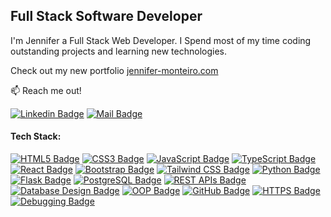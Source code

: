 ## Full Stack Software Developer 
 
I'm Jennifer a Full Stack Web Developer. I Spend most of my time coding outstanding projects and learning new technologies.

Check out my new portfolio [jennifer-monteiro.com](https://jennifer-monteiro.com)

:mailbox: Reach me out!

[![Linkedin Badge](https://img.shields.io/badge/-Linkdin-0e76a8?style=flat&labelColor=0e76a8&logo=linkedin&logoColor=white)](https://www.linkedin.com/in/jennifer-monteirocst/)  [![Mail Badge](https://img.shields.io/badge/-Email-c0392b?style=flat&labelColor=c0392b&logo=gmail&logoColor=white)](mailto:islempenywis@gmail.com)

<!-- TODO: Add last video link -->

<!-- ### What I currently Do

- change
- change
- change -->

#### Tech Stack:

<!-- TODO: Make technologies links takes you to repositories -->

[![HTML5 Badge](https://img.shields.io/badge/-HTML5-E34F26?style=for-the-badge&labelColor=black&logo=html5&logoColor=E34F26)](#)
[![CSS3 Badge](https://img.shields.io/badge/-CSS3-1572B6?style=for-the-badge&labelColor=black&logo=css3&logoColor=1572B6)](#)
[![JavaScript Badge](https://img.shields.io/badge/-JavaScript-F0DB4F?style=for-the-badge&labelColor=black&logo=javascript&logoColor=F0DB4F)](#)
[![TypeScript Badge](https://img.shields.io/badge/-TypeScript-007acc?style=for-the-badge&labelColor=black&logo=typescript&logoColor=007acc)](#)
[![React Badge](https://img.shields.io/badge/-React-61DBFB?style=for-the-badge&labelColor=black&logo=react&logoColor=61DBFB)](#)
[![Bootstrap Badge](https://img.shields.io/badge/-Bootstrap-7952B3?style=for-the-badge&labelColor=black&logo=bootstrap&logoColor=7952B3)](#)
[![Tailwind CSS Badge](https://img.shields.io/badge/-TailwindCSS-38B2AC?style=for-the-badge&labelColor=black&logo=tailwind-css&logoColor=38B2AC)](#)
[![Python Badge](https://img.shields.io/badge/-Python-3776AB?style=for-the-badge&labelColor=black&logo=python&logoColor=3776AB)](#)
[![Flask Badge](https://img.shields.io/badge/-Flask-000000?style=for-the-badge&labelColor=black&logo=flask&logoColor=FFFFFF)](#)
[![PostgreSQL Badge](https://img.shields.io/badge/-PostgreSQL-336791?style=for-the-badge&labelColor=black&logo=postgresql&logoColor=336791)](#)
[![REST APIs Badge](https://img.shields.io/badge/-REST%20APIs-FF6C37?style=for-the-badge&labelColor=black&logo=rest-api&logoColor=FF6C37)](#)
[![Database Design Badge](https://img.shields.io/badge/-Database%20Design-47A248?style=for-the-badge&labelColor=black&logo=microsoft-access&logoColor=47A248)](#)
[![OOP Badge](https://img.shields.io/badge/-OOP-306998?style=for-the-badge&labelColor=black&logo=python&logoColor=306998)](#)
[![GitHub Badge](https://img.shields.io/badge/-GitHub-181717?style=for-the-badge&labelColor=black&logo=github&logoColor=181717)](#)
[![HTTPS Badge](https://img.shields.io/badge/-HTTPS-0052CC?style=for-the-badge&labelColor=black&logo=https&logoColor=0052CC)](#)
[![Debugging Badge](https://img.shields.io/badge/-Debugging-E44D26?style=for-the-badge&labelColor=black&logo=bug&logoColor=E44D26)](#)


<br >
<!-- ### Last Projects

#### Project 1: Title
Brief description of the project. What technologies were used? What is the project about? Any special features?
- [Repository](https://github.com/yourusername/project1)
- [Live Demo](https://yourusername.github.io/project1)

#### Project 2: Title
Brief description of the project. What technologies were used? What is the project about? Any special features?
- [Repository](https://github.com/yourusername/project2)
- [Live Demo](https://yourusername.github.io/project2)

#### Project 3: Title
Brief description of the project. What technologies were used? What is the project about? Any special features?
- [Repository](https://github.com/yourusername/project3)
- [Live Demo](https://yourusername.github.io/project3) -->


#### Github Stats

![Jennifer's github stats](https://github-readme-stats.vercel.app/api?username=jennifer-monteiro&count_private=true&show_icons=true&include_all_commits=true&line_height=30&hide_title=false&hide_rank=false&custom_title=Jennifer's%20GitHub%20Stats&hide_border=true&border_radius=10&locale=en&card_width=500&theme=tokyonight)
